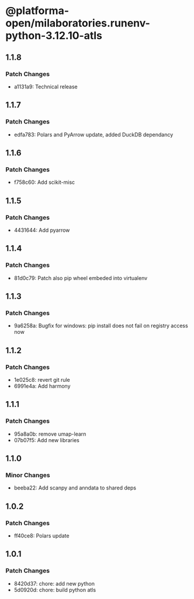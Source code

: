 # @platforma-open/milaboratories.runenv-python-3.12.10-atls

## 1.1.8

### Patch Changes

- a1131a9: Technical release

## 1.1.7

### Patch Changes

- edfa783: Polars and PyArrow update, added DuckDB dependancy

## 1.1.6

### Patch Changes

- f758c60: Add scikit-misc

## 1.1.5

### Patch Changes

- 4431644: Add pyarrow

## 1.1.4

### Patch Changes

- 81d0c79: Patch also pip wheel embeded into virtualenv

## 1.1.3

### Patch Changes

- 9a6258a: Bugfix for windows: pip install does not fail on registry access now

## 1.1.2

### Patch Changes

- 1e025c8: revert git rule
- 6991e4a: Add harmony

## 1.1.1

### Patch Changes

- 95a8a0b: remove umap-learn
- 07b07f5: Add new libraries

## 1.1.0

### Minor Changes

- beeba22: Add scanpy and anndata to shared deps

## 1.0.2

### Patch Changes

- ff40ce8: Polars update

## 1.0.1

### Patch Changes

- 8420d37: chore: add new python
- 5d0920d: chore: build python atls
